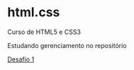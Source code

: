 # html.css
 Curso de HTML5 e CSS3
 
 Estudando gerenciamento no repositório

 <a href="https://matheusizaquiel.github.io/html.css/desafio/desafio1/index.html"> Desafio 1 </a>